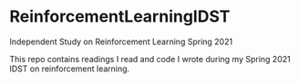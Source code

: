 # ReinforcementLearningIDST
Independent Study on Reinforcement Learning Spring 2021

This repo contains readings I read and code I wrote during my Spring 2021 IDST on reinforcement learning.
